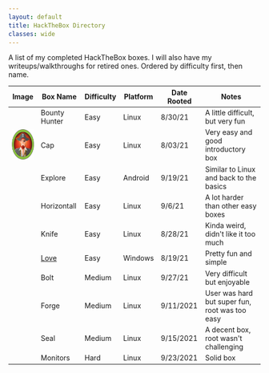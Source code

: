 ```yaml
---
layout: default
title: HackTheBox Directory
classes: wide
---
```

A list of my completed HackTheBox boxes. I will also have my writeups/walkthroughs for retired ones. Ordered by difficulty first, then name.
<br />

| Image | Box Name  | Difficulty | Platform | Date Rooted | Notes |
| ------------- | ------------- | ------------- | ------------- |------------- |------------- |
| | Bounty Hunter | Easy | Linux | 8/30/21 | A little difficult, but very fun |
| <img src="https://github.com/susMdT/Nigerald/blob/master/assets/images/70ea3357a2d090af11a0953ec8717e90.png" width="60" height="60" unselectable="on" /> | Cap | Easy | Linux | 8/03/21 | Very easy and good introductory box |
| | Explore | Easy | Android | 9/19/21 | Similar to Linux and back to the basics |
| | Horizontall | Easy | Linux | 9/6/21 | A lot harder than other easy boxes |
| | Knife | Easy | Linux | 8/28/21 | Kinda weird, didn't like it too much |
| | <a href="https://susmdt.github.io/Nigerald/HTB/Love"> Love </a>  | Easy | Windows | 8/19/21 | Pretty fun and simple |
| | Bolt | Medium | Linux | 9/27/21 | Very difficult but enjoyable |
| | Forge | Medium | Linux | 9/11/2021 | User was hard but super fun, root was too easy |
| | Seal | Medium | Linux | 9/15/2021 | A decent box, root wasn't challenging |
| | Monitors | Hard | Linux | 9/23/2021 | Solid box |
